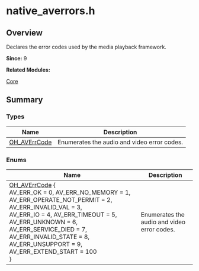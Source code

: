# native_averrors.h


## Overview

Declares the error codes used by the media playback framework.

**Since:**
9

**Related Modules:**

[Core](_core.md)


## Summary


### Types

| Name | Description | 
| -------- | -------- |
| [OH_AVErrCode](_core.md#oh_averrcode) | Enumerates the audio and video error codes.  | 


### Enums

| Name | Description | 
| -------- | -------- |
| [OH_AVErrCode](_core.md#oh_averrcode) {<br/>AV_ERR_OK = 0, AV_ERR_NO_MEMORY = 1, AV_ERR_OPERATE_NOT_PERMIT = 2, AV_ERR_INVALID_VAL = 3,<br/>AV_ERR_IO = 4, AV_ERR_TIMEOUT = 5, AV_ERR_UNKNOWN = 6, AV_ERR_SERVICE_DIED = 7,<br/>AV_ERR_INVALID_STATE = 8, AV_ERR_UNSUPPORT = 9, AV_ERR_EXTEND_START = 100<br/>} | Enumerates the audio and video error codes.  | 
